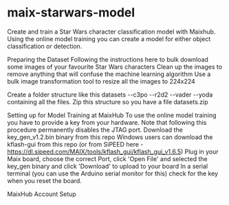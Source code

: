 # maix-starwars-model
Create and train a Star Wars character classification model with Maixhub. Using the online model training you can create a model for either object classification or detection.


Preparing the Dataset
Following the instructions here to bulk download some images of your favourite Star Wars characters
Clean up the images to remove anything that will confuse the machine learning algorithm
Use a bulk image transformation tool to resize all the images to 224x224

Create a folder structure like this
datasets
--c3po
--r2d2
--vader
--yoda
containing all the files. Zip this structure so you have a file datasets.zip

Setting up for Model Training at MaixHub
To use the online model training you have to provide a key from your hardware. Note that following this procedure permanently disables the JTAG port.
Download the key_gen_v1.2.bin binary from this repo
Windows users can download the kflash-gui from this repo  (or from SiPEED here - https://dl.sipeed.com/MAIX/tools/kflash_gui/kflash_gui_v1.6.5)
Plug in your Maix board, choose the correct Port, click 'Open File' and selected the key_gen binary and click 'Download' to upload to your board
In a serial terminal (you can use the Arduino serial monitor for this) check for the key when you reset the board.

MaixHub Account Setup


